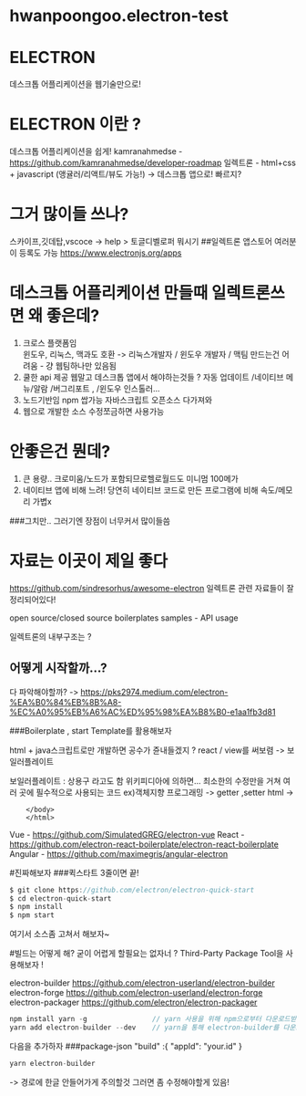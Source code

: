 # hwanpoongoo.electron-test

# ELECTRON
데스크톱 어플리케이션을 웹기술만으로! 

# ELECTRON 이란 ?
데스크톱 어플리케이션을 쉽게!
kamranahmedse - https://github.com/kamranahmedse/developer-roadmap
일렉트론 - html+css + javascript (앵귤러/리액트/뷰도 가능!) -> 데스크톱 앱으로! 빠르지?

# 그거 많이들 쓰나? 
스카이프,깃데탑,vscoce -> help > 토글디벨로퍼 뭐시기 
##일렉트론 앱스토어
여러분이 등록도 가능
https://www.electronjs.org/apps

# 데스크톱 어플리케이션 만들때 일렉트론쓰면 왜 좋은데?
1. 크로스 플랫폼임  
윈도우, 리눅스, 맥과도 호환 -> 리눅스개발자 / 윈도우 개발자 / 맥팀 만드는건 어려움 - 걍 웹팀하나만 있음됨
1. 쿨한 api 제공 
웹말고 데스크톱 앱에서 해야하는것들 ? 자동 업데이트 /네이티브 메뉴/알람 /버그리포트 , /윈도우 인스톨러...
1. 노드기반임 
npm 쌉가능 자바스크립트 오픈소스 다가져와
1. 웹으로 개발한 소스 
수정쪼금하면 사용가능

# 안좋은건 뭔데?
1. 큰 용량.. 
크로미움/노드가 포함되므로헬로월드도 미니멈 100메가
1. 네이티브 앱에 비해 느려!
당연히 네이티브 코드로 만든 프로그램에 비해 속도/메모리 가볍x


###그치만.. 그러기엔 장점이 너무커서 많이들씀


# 자료는 이곳이 제일 좋다

https://github.com/sindresorhus/awesome-electron
일렉트론 관련 자료들이 잘 정리되어있다!

open source/closed source
boilerplates
samples - API usage

일렉트론의 내부구조는 ?

## 어떻게 시작할까...?

다 파악해야할까? -> https://pks2974.medium.com/electron-%EA%B0%84%EB%8B%A8-%EC%A0%95%EB%A6%AC%ED%95%98%EA%B8%B0-e1aa1fb3d81

###Boilerplate , start Template를 활용해보자

html + java스크립트로만 개발하면 공수가 쥰내들겠지 ?
react / view를 써보렴 -> 보일러플레이트

보일러플레이트 : 상용구 라고도 함 
위키피디아에 의하면... 최소한의 수정만을 거쳐 여러 곳에 필수적으로 사용되는 코드
ex)객체지향 프로그래밍 ->  getter ,setter
html -> 
		<!DOCTYPE html>
		<html>
		<head>
		 <meta charset="utf-8">
		 <title></title>
		</head>
		<body>

		</body>
		</html>

Vue - https://github.com/SimulatedGREG/electron-vue
React - https://github.com/electron-react-boilerplate/electron-react-boilerplate
Angular - https://github.com/maximegris/angular-electron



		
#진짜해보자 
###퀵스타트
3줄이면 끝!	

```swift
$ git clone https://github.com/electron/electron-quick-start 
$ cd electron-quick-start
$ npm install
$ npm start
```
	
여기서 소스좀 고쳐서 해보자~
	

#빌드는 어떻게 해?
굳이 어렵게 할필요는 없자너 ?
Third-Party Package Tool을 사용해보자 !
 
electron-builder  https://github.com/electron-userland/electron-builder
electron-forge  https://github.com/electron-userland/electron-forge
electron-packager https://github.com/electron/electron-packager



```swift
npm install yarn -g                // yarn 사용을 위해 npm으로부터 다운로드받자
yarn add electron-builder --dev    // yarn을 통해 electron-builder를 다운로드받자 (--dev를 꼭 붙여주자 devDependency , dependency어디에 넣을것인지 정함. dev에 넣어줘야 잘동작)
```

다음을 추가하자
###package-json
 "build" :{
    "appId": "your.id"
  }
  
```swift
yarn electron-builder
```


-> 경로에 한글 안들어가게 주의할것 그러면 좀 수정해야할게 있음!
